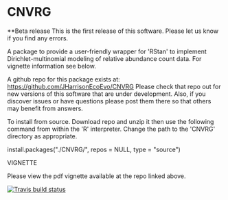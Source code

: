 # CNVRG

**Beta release
This is the first release of this software. Please let us know if you find any errors.

A package to provide a user-friendly wrapper for 'RStan' to implement Dirichlet-multinomial modeling of relative abundance count data. For vignette information see below.

A github repo for this package exists at: https://github.com/JHarrisonEcoEvo/CNVRG
Please check that repo out for new versions of this software that are under development. Also, if you discover issues or have questions please post them there so that others may benefit from answers.

To install from source. Download repo and unzip it then use the following command from within the 'R' interpreter. 
Change the path to the 'CNVRG' directory as appropriate. 

install.packages("./CNVRG/", repos = NULL, type = "source")

VIGNETTE

Please view the pdf vignette available at the repo linked above.

<!-- badges: start -->
[![Travis build status](https://travis-ci.com/JHarrisonEcoEvo/CNVRG.svg?branch=master)](https://travis-ci.com/JHarrisonEcoEvo/CNVRG)
<!-- badges: end -->